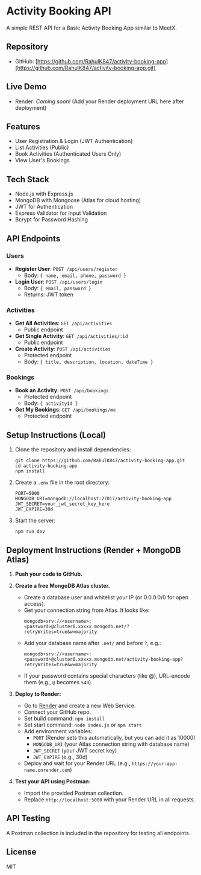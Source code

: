 # Activity Booking API

A simple REST API for a Basic Activity Booking App similar to MeetX.

## Repository

- GitHub: [https://github.com/RahulK847/activity-booking-app](https://github.com/RahulK847/activity-booking-app.git)

## Live Demo

- Render: _Coming soon!_ (Add your Render deployment URL here after deployment)

## Features

- User Registration & Login (JWT Authentication)
- List Activities (Public)
- Book Activities (Authenticated Users Only)
- View User's Bookings

## Tech Stack

- Node.js with Express.js
- MongoDB with Mongoose (Atlas for cloud hosting)
- JWT for Authentication
- Express Validator for Input Validation
- Bcrypt for Password Hashing

## API Endpoints

### Users

- **Register User**: `POST /api/users/register`
  - Body: `{ name, email, phone, password }`
- **Login User**: `POST /api/users/login`
  - Body: `{ email, password }`
  - Returns: JWT token

### Activities

- **Get All Activities**: `GET /api/activities`
  - Public endpoint
- **Get Single Activity**: `GET /api/activities/:id`
  - Public endpoint
- **Create Activity**: `POST /api/activities`
  - Protected endpoint
  - Body: `{ title, description, location, dateTime }`

### Bookings

- **Book an Activity**: `POST /api/bookings`
  - Protected endpoint
  - Body: `{ activityId }`
- **Get My Bookings**: `GET /api/bookings/me`
  - Protected endpoint

## Setup Instructions (Local)

1. Clone the repository and install dependencies:
   ```
   git clone https://github.com/RahulK847/activity-booking-app.git
   cd activity-booking-app
   npm install
   ```
2. Create a `.env` file in the root directory:
   ```
   PORT=5000
   MONGODB_URI=mongodb://localhost:27017/activity-booking-app
   JWT_SECRET=your_jwt_secret_key_here
   JWT_EXPIRE=30d
   ```
3. Start the server:
   ```
   npm run dev
   ```

## Deployment Instructions (Render + MongoDB Atlas)

1. **Push your code to GitHub.**
2. **Create a free MongoDB Atlas cluster.**

   - Create a database user and whitelist your IP (or 0.0.0.0/0 for open access).
   - Get your connection string from Atlas. It looks like:
     ```
     mongodb+srv://<username>:<password>@cluster0.xxxxx.mongodb.net/?retryWrites=true&w=majority
     ```
   - Add your database name after `.net/` and before `?`, e.g.:
     ```
     mongodb+srv://<username>:<password>@cluster0.xxxxx.mongodb.net/activity-booking-app?retryWrites=true&w=majority
     ```
   - If your password contains special characters (like @), URL-encode them (e.g., `@` becomes `%40`).

3. **Deploy to Render:**

   - Go to [Render](https://render.com) and create a new Web Service.
   - Connect your GitHub repo.
   - Set build command: `npm install`
   - Set start command: `node index.js` or `npm start`
   - Add environment variables:
     - `PORT` (Render sets this automatically, but you can add it as 10000)
     - `MONGODB_URI` (your Atlas connection string with database name)
     - `JWT_SECRET` (your JWT secret key)
     - `JWT_EXPIRE` (e.g., 30d)
   - Deploy and wait for your Render URL (e.g., `https://your-app-name.onrender.com`)

4. **Test your API using Postman:**
   - Import the provided Postman collection.
   - Replace `http://localhost:5000` with your Render URL in all requests.

## API Testing

A Postman collection is included in the repository for testing all endpoints.

## License

MIT
